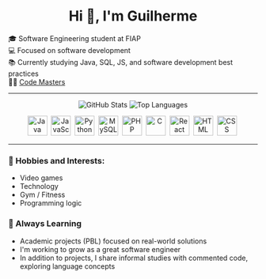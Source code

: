 <h1 align="center">Hi 👋, I'm Guilherme</h1>

🎓 Software Engineering student at FIAP  
💻 Focused on software development  
📚 Currently studying Java, SQL, JS, and software development best practices  
🧑‍💻 [Code Masters](https://github.com/Code-Masters-F)

---
<p align="center">
  <img src="https://github-readme-stats.vercel.app/api?username=Guilherme-Avellar&show_icons=true&theme=github_dark&count_private=true&hide=stars" alt="GitHub Stats" />
  <img src="https://github-readme-stats.vercel.app/api/top-langs/?username=Guilherme-Avellar&layout=compact&theme=github_dark" alt="Top Languages" />
</p>

<div align="center">
  <img src="https://cdn.jsdelivr.net/gh/devicons/devicon/icons/java/java-original.svg" title="Java" alt="Java" width="40" height="40"/>&nbsp;
  <img src="https://cdn.jsdelivr.net/gh/devicons/devicon/icons/javascript/javascript-original.svg" title="JavaScript" alt="JavaScript" width="40" height="40"/>&nbsp;
  <img src="https://cdn.jsdelivr.net/gh/devicons/devicon/icons/python/python-original.svg" title="Python" alt="Python" width="40" height="40"/>&nbsp;
  <img src="https://cdn.jsdelivr.net/gh/devicons/devicon/icons/mysql/mysql-original.svg" title="MySQL" alt="MySQL" width="40" height="40"/>&nbsp;
  <img src="https://cdn.jsdelivr.net/gh/devicons/devicon/icons/php/php-original.svg" title="PHP" alt="PHP" width="40" height="40"/>&nbsp;
  <img src="https://cdn.jsdelivr.net/gh/devicons/devicon/icons/c/c-original.svg" title="C" alt="C" width="40" height="40"/>&nbsp;
  <img src="https://cdn.jsdelivr.net/gh/devicons/devicon/icons/react/react-original.svg" title="React" alt="React" width="40" height="40"/>&nbsp;
  <img src="https://cdn.jsdelivr.net/gh/devicons/devicon/icons/html5/html5-original.svg" title="HTML5" alt="HTML" width="40" height="40"/>&nbsp;
  <img src="https://cdn.jsdelivr.net/gh/devicons/devicon/icons/css3/css3-original.svg" title="CSS3" alt="CSS" width="40" height="40"/>&nbsp;
</div>


---

### 📌 Hobbies and Interests:
- Video games  
- Technology  
- Gym / Fitness  
- Programming logic  

### 🌱 Always Learning
- Academic projects (PBL) focused on real-world solutions  
- I'm working to grow as a great software engineer  
- In addition to projects, I share informal studies with commented code, exploring language concepts


